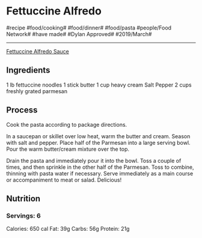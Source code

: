 # Fettuccine Alfredo
#recipe #food/cooking# #food/dinner# #food/pasta #people/Food Network# #have made# #Dylan Approved# #2019/March#
- - - -
[Fettuccine Alfredo Sauce](https://www.foodnetwork.com/recipes/ree-drummond/fettuccine-alfredo-2109163)

## Ingredients
1 lb fettuccine noodles
1 stick butter
1 cup heavy cream
Salt
Pepper
2 cups freshly grated parmesan

## Process
Cook the pasta according to package directions. 

In a saucepan or skillet over low heat, warm the butter and cream. Season with salt and pepper. Place half of the Parmesan into a large serving bowl. Pour the warm butter/cream mixture over the top. 

Drain the pasta and immediately pour it into the bowl. Toss a couple of times, and then sprinkle in the other half of the Parmesan. Toss to combine, thinning with pasta water if necessary. Serve immediately as a main course or accompaniment to meat or salad. Delicious!

## Nutrition
### Servings: 6
Calories: 650 cal
Fat: 39g
Carbs: 56g
Protein: 21g
